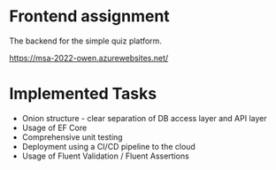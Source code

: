 # Frontend assignment

The backend for the simple quiz platform.

https://msa-2022-owen.azurewebsites.net/

# Implemented Tasks 

* Onion structure - clear separation of DB access layer and API layer
* Usage of EF Core
* Comprehensive unit testing
* Deployment using a CI/CD pipeline to the cloud
* Usage of Fluent Validation / Fluent Assertions
